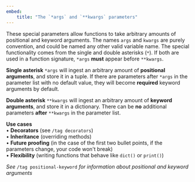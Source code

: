 ```yaml
---
embed:
    title: "The `*args` and `**kwargs` parameters"
---
```

These special parameters allow functions to take arbitrary amounts of positional and keyword arguments. The names `args` and `kwargs` are purely convention, and could be named any other valid variable name. The special functionality comes from the single and double asterisks (`*`). If both are used in a function signature, `*args` **must** appear before `**kwargs`.

**Single asterisk**
`*args` will ingest an arbitrary amount of **positional arguments**, and store it in a tuple. If there are parameters after `*args` in the parameter list with no default value, they will become **required** keyword arguments by default.

**Double asterisk**
`**kwargs` will ingest an arbitrary amount of **keyword arguments**, and store it in a dictionary. There can be **no** additional parameters **after** `**kwargs` in the parameter list.

**Use cases**  
• **Decorators** (see `/tag decorators`)  
• **Inheritance** (overriding methods)  
• **Future proofing** (in the case of the first two bullet points, if the parameters change, your code won't break)  
• **Flexibility** (writing functions that behave like `dict()` or `print()`)  

*See* `/tag positional-keyword` *for information about positional and keyword arguments*
